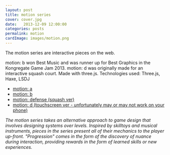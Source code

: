 ```yaml
---
layout: post
title: motion series
cover: cover.jpg
date:   2013-12-09 12:00:00
categories: posts
permalink: motion
cardImage: images/motion.png
---
```


The motion series are interactive pieces on the web.
<!--more-->
motion: b won Best Music and was runner up for Best Graphics in the Kongregate Game Jam 2013. motion: d was originally made for an interactive squash court. Made with three.js. Technologies used: Three.js, Haxe, LSDJ

 - [motion: a](https://jabdownsmash.itch.io/motiona)
 - [motion: b](https://jabdownsmash.itch.io/motionb)
 - [motion: defense (squash ver)](https://jabdownsmash.com/motion-defense/)
 - [motion: d (touchscreen ver - unfortunately may or may not work on your phone)](https://jabdownsmash.com/motion-d/)

_The motion series takes an alternative approach to game design that involves designing systems over levels. Inspired by skilltoys and musical instruments, pieces in the series present all of their mechanics to the player up-front. "Progression" comes in the form of the discovery of nuance during interaction, providing rewards in the form of learned skills or new experiences._